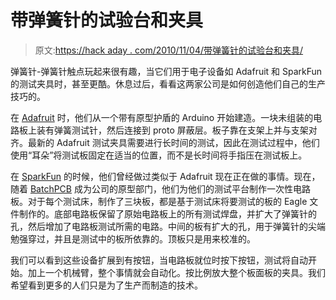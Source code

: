 # 带弹簧针的试验台和夹具

> 原文:[https://hack aday . com/2010/11/04/带弹簧针的试验台和夹具/](https://hackaday.com/2010/11/04/test-beds-and-jigs-with-pogo-pins/)

弹簧针-弹簧针触点玩起来很有趣，当它们用于电子设备如 Adafruit 和 SparkFun 的测试夹具时，甚至更酷。休息过后，看看这两家公司是如何创造他们自己的生产技巧的。

在 [Adafruit](https://learn.adafruit.com/how-to-make-a-pogo-pin-test-jig) 时，他们从一个带有原型护盾的 Arduino 开始建造。一块未组装的电路板上装有弹簧测试针，然后连接到 proto 屏蔽层。板子靠在支架上并与支架对齐。最新的 Adafruit 测试夹具需要进行长时间的测试，因此在测试过程中，他们使用“耳朵”将测试板固定在适当的位置，而不是长时间将手指压在测试板上。

在 [SparkFun](http://www.sparkfun.com/commerce/tutorial_info.php?tutorials_id=138) 的时候，他们曾经做过类似于 Adafruit 现在正在做的事情。现在，随着 [BatchPCB](http://www.batchpcb.com) 成为公司的原型部门，他们为他们的测试平台制作一次性电路板。对于每个测试床，制作了三块板，都是基于测试床将要测试的板的 Eagle 文件制作的。底部电路板保留了原始电路板上的所有测试焊盘，并扩大了弹簧针的孔，然后增加了电路板测试所需的电路。中间的板有扩大的孔，用于弹簧针的尖端勉强穿过，并且是测试中的板所依靠的。顶板只是用来校准的。

我们可以看到这些设备扩展到有按钮，当电路板就位时按下按钮，测试将自动开始。加上一个机械臂，整个事情就会自动化。按比例放大整个板面板的夹具。我们希望看到更多的人们只是为了生产而制造的技术。